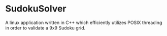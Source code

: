 # SudokuSolver
A linux application written in C++ which efficiently utilizes POSIX threading in order to validate a 9x9 Sudoku grid.
